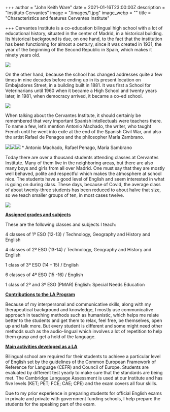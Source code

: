 +++
author = "John Keith Ware"
date = 2021-01-16T23:00:00Z
description = "Instituto Cervantes"
image = "/images/1.jpg"
image_webp = ""
title = "Characteristics and features Cervantes Institute"

+++
Cervantes Institute is a co-education bilingual high school with a lot of educational history, situated in the center of Madrid, in a historical building. Its historical background is due, on one hand, to the fact that the institution has been functioning for almost a century, since it was created in 1931, the year of the beginning of the Second Republic in Spain, which makes it ninety years old.

![](/images/4.jpg)

On the other hand, because the school has changed addresses quite a few times in nine decades before ending up in its present location on Embajadores Street, in a building built in 1881. It was first a School for Veterinarians until 1960 when it became a High School and twenty years later, in 1981, when democracy arrived, it became a co-ed school.

![](/images/2.jpg)

When talking about the Cervantes Institute, it should certainly be remembered that very important Spanish intellectuals were teachers there. To name a few, let’s mention Antonio Machado, the writer, who taught French until he went into exile at the end of the Spanish Civil War, and also the artist Rafael de Penagos and the philosopher María Zambrano.

![](/images/antonio.jpg)![](/images/rafael.jpg)![](/images/maria-1.jpg) * Antonio Machado, Rafael Penago, María Sambrano 

Today there are over a thousand students attending classes at Cervantes Institute. Many of them live in the neighboring areas, but there are also many boys and girls from all over Madrid. One must say that they are mostly well behaved, polite and respectful which makes the atmosphere at school nice. The students have a good level of English and seem interested in what is going on during class. These days, because of Covid, the average class of about twenty-three students has been reduced to about halve that size, so we teach smaller groups of ten, in most cases twelve.

![](/images/3.jpg)

[**Assigned grades and subjects**]()

These are the following classes and subjects I teach:

4 classes of 1º ESO (12-13) / Technology, Geography and History and English

4 classes of 2º ESO (13-14) / Technology, Geography and History and English

1 class of 3º ESO (14 – 15) / English

6 classes of 4º ESO (15 -16) / English

1 class of 2º and 3º ESO (PMAR) English: Special Needs Education

[**Contributions to the LA Program**]()

Because of my interpersonal and communicative skills, along with my therapeutical background and knowledge, I mostly use communicative approach in teaching methods such as humanistic, which helps me relate better to the students and get them to relax, feel free, be themselves, open up and talk more. But every student is different and some might need other methods such as the audio-lingual which involves a lot of repetition to help them grasp and get a hold of the language.

[**Main activities developed as a LA**]()

Bilingual school are required for their students to achieve a particular level of English set by the guidelines of the Common European Framework of Reference for Language (CEFR) and Council of Europe. Students are evaluated by different test yearly to make sure that the standards are being met. The Cambridge Language Assessment is used at our Institute and has five levels (KET; PET; FCE; CAE; CPE) and the exam covers all four skills.

Due to my prior experience in preparing students for official English exams in private and private with government funding schools, I help prepare the students for the speaking part of the exam.
